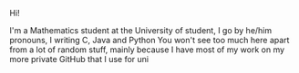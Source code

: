 Hi! 

I'm a Mathematics student at the University of student, I go by he/him pronouns, I writing C, Java and Python
You won't see too much here apart from a lot of random stuff, mainly because I have most of my work on my more private GitHub that I use for uni
